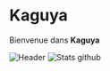 # Kaguya
Bienvenue dans **Kaguya**

![Header](https://capsule-render.vercel.app/api?type=waving&color=0:7F7FD5,100:E9E4F0&height=200&section=header&text=%20Kaguya%20&fontSize=60&fontColor=ffffff&animation=fadeIn)
![Stats github](https://github-readme-stats.vercel.app/api?username=drakouille&show_icons=true&themetokyonight)
